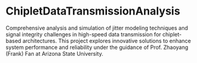 # ChipletDataTransmissionAnalysis
Comprehensive analysis and simulation of jitter modeling techniques and signal integrity challenges in high-speed data transmission for chiplet-based architectures. This project explores innovative solutions to enhance system performance and reliability under the guidance of Prof. Zhaoyang (Frank) Fan at Arizona State University.
